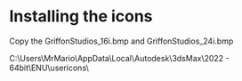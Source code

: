 # Installing the icons

Copy the GriffonStudios_16i.bmp and GriffonStudios_24i.bmp

C:\Users\MrMario\AppData\Local\Autodesk\3dsMax\2022 - 64bit\ENU\usericons\